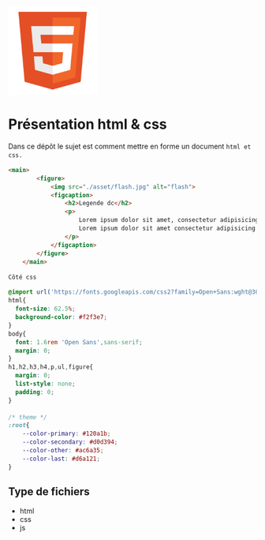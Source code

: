 ![](favicon/apple-touch-icon.png "html 5")
# Présentation html &amp; css

Dans ce dépôt le sujet est comment mettre en forme un document
<code>html et css.</code>

```html
<main>
        <figure>
            <img src="./asset/flash.jpg" alt="flash">
            <figcaption>
                <h2>Legende dc</h2>
                <p>
                    Lorem ipsum dolor sit amet, consectetur adipisicing elit. Alias, incidunt?
                    Lorem ipsum dolor sit amet consectetur adipisicing elit. Tempore excepturi laudantium voluptatibus.
                </p>
            </figcaption>
        </figure>
    </main>

```
<code>Côté css</code>

```css
@import url('https://fonts.googleapis.com/css2?family=Open+Sans:wght@300;400;600&display=swap');
html{
  font-size: 62.5%;
  background-color: #f2f3e7;
}
body{
  font: 1.6rem 'Open Sans',sans-serif;
  margin: 0;
}
h1,h2,h3,h4,p,ul,figure{
  margin: 0;
  list-style: none;
  padding: 0;
}

/* theme */
:root{
    --color-primary: #120a1b;
    --color-secondary: #d0d394;
    --color-other: #ac6a35;
    --color-last: #d6a121;
}

```
## Type de fichiers
* html
* css
* js